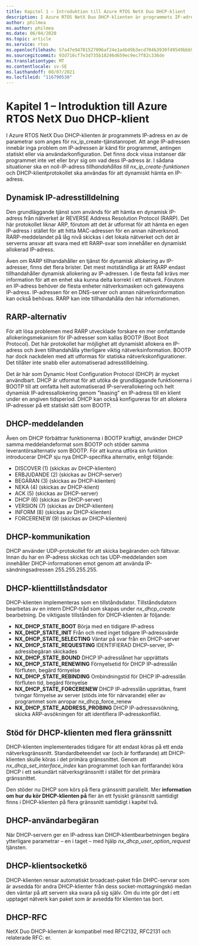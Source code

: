 ```yaml
---
title: Kapitel 1 – Introduktion till Azure RTOS NetX Duo DHCP-klient
description: I Azure RTOS NetX Duo DHCP-klienten är programmets IP-adress en av  de parametrar som anges för nx_ip_create-tjänstanropet.
author: philmea
ms.author: philmea
ms.date: 06/04/2020
ms.topic: article
ms.service: rtos
ms.openlocfilehash: 57a47e94701527096af24e1a4b49b3ecd704b3930f49549bbb97be2c716bcfe2
ms.sourcegitcommit: 93d716cf7e3d735b18246d659ec9ec7f82c336de
ms.translationtype: MT
ms.contentlocale: sv-SE
ms.lasthandoff: 08/07/2021
ms.locfileid: "116790538"
---
```

# <a name="chapter-1---introduction-to-the-azure-rtos-netx-duo-dhcp-client"></a>Kapitel 1 – Introduktion till Azure RTOS NetX Duo DHCP-klient

I Azure RTOS NetX Duo DHCP-klienten är programmets IP-adress en av  de parametrar som anges för nx_ip_create-tjänstanropet. Att ange IP-adressen innebär inga problem om IP-adressen är känd för programmet, antingen statiskt eller via användarkonfiguration. Det finns dock vissa instanser där programmet inte vet eller bryr sig om vad dess IP-adress är. I sådana situationer ska en noll-IP-adress *tillhandahållas till nx_ip_create-funktionen* och DHCP-klientprotokollet ska användas för att dynamiskt hämta en IP-adress.

## <a name="dynamic-ip-address-assignment"></a>Dynamisk IP-adresstilldelning

Den grundläggande tjänst som används för att hämta en dynamisk IP-adress från nätverket är REVERSE Address Resolution Protocol (RARP). Det här protokollet liknar ARP, förutom att det är utformat för att hämta en egen IP-adress i stället för att hitta MAC-adressen för en annan nätverksnod. RARP-meddelandet på låg nivå skickas i det lokala nätverket och det är serverns ansvar att svara med ett RARP-svar som innehåller en dynamiskt allokerad IP-adress.

Även om RARP tillhandahåller en tjänst för dynamisk allokering av IP-adresser, finns det flera brister. Det mest motständliga är att RARP endast tillhandahåller dynamisk allokering av IP-adressen. I de flesta fall krävs mer information för att en enhet ska kunna delta korrekt i ett nätverk. Förutom en IP-adress behöver de flesta enheter nätverksmasken och gatewayens IP-adress. IP-adressen för en DNS-server och annan nätverksinformation kan också behövas. RARP kan inte tillhandahålla den här informationen.

## <a name="rarp-alternatives"></a>RARP-alternativ

För att lösa problemen med RARP utvecklade forskare en mer omfattande allokeringsmekanism för IP-adresser som kallas BOOTP (Boot Boot Protocol). Det här protokollet har möjlighet att dynamiskt allokera en IP-adress och även tillhandahålla ytterligare viktig nätverksinformation. BOOTP har dock nackdelen med att utformas för statiska nätverkskonfigurationer. Det tillåter inte snabb eller automatiserad adresstilldelning.

Det är här som Dynamic Host Configuration Protocol (DHCP) är mycket användbart. DHCP är utformat för att utöka de grundläggande funktionerna i BOOTP till att omfatta helt automatiserad IP-serverallokering och helt dynamisk IP-adressallokering genom "leasing" en IP-adress till en klient under en angiven tidsperiod. DHCP kan också konfigureras för att allokera IP-adresser på ett statiskt sätt som BOOTP.

## <a name="dhcp-messages"></a>DHCP-meddelanden

Även om DHCP förbättrar funktionerna i BOOTP kraftigt, använder DHCP samma meddelandeformat som BOOTP och stöder samma leverantörsalternativ som BOOTP. För att kunna utföra sin funktion introducerar DHCP sju nya DHCP-specifika alternativ, enligt följande:

- DISCOVER (1) (skickas av DHCP-klienten)
- ERBJUDANDE (2) (skickas av DHCP-server)
- BEGÄRAN (3) (skickas av DHCP-klienten)
- NEKA (4) (skickas av DHCP-klient)
- ACK (5) (skickas av DHCP-server)
- DHCP (6) (skickas av DHCP-server)
- VERSION (7) (skickas av DHCP-klienten)
- INFORM (8) (skickas av DHCP-klienten)
- FORCERENEW (9) (skickas av DHCP-klienten)

## <a name="dhcp-communication"></a>DHCP-kommunikation

DHCP använder UDP-protokollet för att skicka begäranden och fältsvar. Innan du har en IP-adress skickas och tas UDP-meddelanden som innehåller DHCP-informationen emot genom att använda IP-sändningsadressen 255.255.255.255.

## <a name="dhcp-client-state-machine"></a>DHCP-klienttillståndsdator

DHCP-klienten implementeras som en tillståndsdator. Tillståndsdatorn bearbetas av en intern DHCP-tråd som skapas under *nx_dhcp_create* bearbetning. De viktigaste tillstånden för DHCP-klienten är följande:

- **NX_DHCP_STATE_BOOT** Börja med en tidigare IP-adress
- **NX_DHCP_STATE_INIT** Från och med inget tidigare IP-adressvärde
- **NX_DHCP_STATE_SELECTING** Väntar på svar från en DHCP-server
- **NX_DHCP_STATE_REQUESTING** IDENTIFIERAD DHCP-server, IP-adressbegäran skickades
- **NX_DHCP_STATE_BOUND** DHCP IP-adresslånet har upprättats
- **NX_DHCP_STATE_RENEWING** Förnyelsetid för DHCP IP-adresslån förfluten, begärd förnyelse
- **NX_DHCP_STATE_REBINDING** Ombindningstid för DHCP IP-adresslån förfluten tid, begärd förnyelse
- **NX_DHCP_STATE_FORCERENEW** DHCP IP-adresslån upprättas, framt tvingar förnyelse av server (stöds inte för närvarande) eller av programmet som anropar nx_dhcp_force_renew
- **NX_DHCP_STATE_ADDRESS_PROBING** DHCP IP-adressavsökning, skicka ARP-avsökningen för att identifiera IP-adresskonflikt.

## <a name="dhcp-client-multiple-interface-support"></a>Stöd för DHCP-klienten med flera gränssnitt

DHCP-klienten implementerades tidigare för att endast köras på ett enda nätverksgränssnitt. Standardbeteendet var (och är fortfarande) att DHCP-klienten skulle köras i det primära gränssnittet. Genom att *nx_dhcp_set_interface_index* kan programmet (och kan fortfarande) köra DHCP i ett sekundärt nätverksgränssnitt i stället för det primära gränssnittet.

Den stöder nu DHCP som körs på flera gränssnitt parallellt. Mer **information om hur du kör DHCP-klienten på** fler än ett fysiskt gränssnitt samtidigt finns i DHCP-klienten på flera gränssnitt samtidigt i kapitel två.

## <a name="dhcp-user-request"></a>DHCP-användarbegäran

När DHCP-servern ger en IP-adress kan DHCP-klientbearbetningen begära ytterligare parametrar – en i taget – med hjälp *nx_dhcp_user_option_request* tjänsten.

## <a name="dhcp-client-socket-queue"></a>DHCP-klientsocketkö 

DHCP-klienten rensar automatiskt broadcast-paket från DHPC-servrar som är avsedda för andra DHCP-klienter från dess socket-mottagningskö medan den väntar på att servern ska svara på sig själv. Om du inte gör det i ett upptaget nätverk kan paket som är avsedda för klienten tas bort.

## <a name="dhcp-rfcs"></a>DHCP-RFC

NetX Duo DHCP-klienten är kompatibel med RFC2132, RFC2131 och relaterade RFC: er.